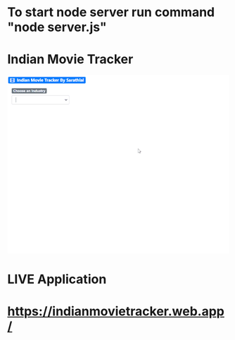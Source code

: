 # To start node server run command "node server.js"

# Indian Movie Tracker

![](images/0.gif)

# LIVE Application

# https://indianmovietracker.web.app/
